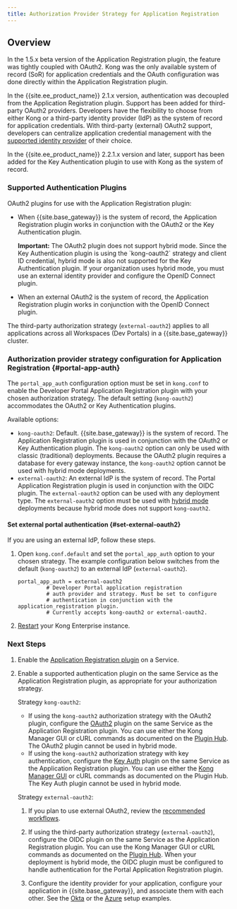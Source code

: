 ```yaml
---
title: Authorization Provider Strategy for Application Registration
---
```


## Overview

In the 1.5.x beta version of the Application
Registration plugin, the feature was tightly coupled with OAuth2. Kong was the
only available system of record (SoR) for application credentials and the OAuth
configuration was done directly within the Application Registration plugin.

In the {{site.ee_product_name}} 2.1.x version, authentication was decoupled from the
Application Registration plugin. Support has been added for third-party OAuth2
providers. Developers have the flexibility to choose from either
Kong or a third-party identity provider (IdP) as the system of record for
application credentials. With third-party (external) OAuth2 support, developers
can centralize application credential management with the
[supported identity provider](/enterprise/{{page.kong_version}}/developer-portal/administration/application-registration/3rd-party-oauth#idps)
of their choice.

In the {{site.ee_product_name}} 2.2.1.x version and later, support has been added
for the Key Authentication plugin to use with Kong as the system of record.

### Supported Authentication Plugins

OAuth2 plugins for use with the Application Registration plugin:

- When {{site.base_gateway}} is the system of record, the Application Registration plugin works
  in conjunction with the OAuth2 or the Key Authentication plugin.

  <div class="alert alert-warning">
    <strong>Important:</strong> The OAuth2 plugin does not support
    hybrid mode. Since the Key Authentication plugin is using the `kong-oauth2` strategy
    and client ID credential, hybrid mode is also not supported for the Key
    Authentication plugin. If your organization uses hybrid mode, you must use an external identity
    provider and configure the OpenID Connect plugin.
  </div>

- When an external OAuth2 is the system of record, the Application Registration
  plugin works in conjunction with the OpenID Connect plugin.

The third-party authorization strategy (`external-oauth2`) applies to all
applications across all Workspaces (Dev Portals) in a {{site.base_gateway}} cluster.

### Authorization provider strategy configuration for Application Registration {#portal-app-auth}

The `portal_app_auth` configuration option must be set in `kong.conf` to enable
the Developer Portal Application Registration plugin with your chosen
authorization strategy. The default setting (`kong-oauth2`) accommodates the
OAuth2 or Key Authentication plugins.

Available options:

* `kong-oauth2`: Default. {{site.base_gateway}} is the system of record. The Application
  Registration plugin is used in conjunction with the OAuth2 or
  Key Authentication plugin. The `kong-oauth2` option can only be used with
  classic (traditional) deployments. Because the OAuth2 plugin requires a database
  for every gateway instance, the `kong-oauth2` option cannot be used with hybrid mode
  deployments.
* `external-oauth2`: An external IdP is the system of record. The
  Portal Application Registration plugin is used in conjunction with the
  OIDC plugin. The `external-oauth2` option can be used with any deployment type.
  The `external-oauth2` option must be used with
  [hybrid mode](/enterprise/{{page.kong_version}}/deployment/hybrid-mode/)
  deployments because hybrid mode does not support `kong-oauth2`.

#### Set external portal authentication {#set-external-oauth2}

If you are using an external IdP, follow these steps.

1. Open `kong.conf.default` and set the `portal_app_auth` option to your chosen
   strategy. The example configuration below switches from the default
   (`kong-oauth2`) to an external IdP (`external-oauth2`).

   ```
   portal_app_auth = external-oauth2
            # Developer Portal application registration
            # auth provider and strategy. Must be set to configure
            # authentication in conjunction with the application_registration plugin.
            # Currently accepts kong-oauth2 or external-oauth2.
   ```

2. [Restart](/enterprise/{{page.kong_version}}/cli/#kong-restart) your Kong Enterprise
   instance.

### Next Steps

1. Enable the [Application Registration plugin](/enterprise/{{page.kong_version}}/developer-portal/administration/application-registration/enable-application-registration) on a Service.

2. Enable a supported authentication plugin on the same Service as the Application Registration plugin,
   as appropriate for your authorization strategy.

    Strategy `kong-oauth2`:

    * If using the `kong-oauth2` authorization strategy with the OAuth2 plugin, configure the
    [OAuth2](/hub/kong-inc/oauth2/) plugin on the same Service as the Application Registration plugin.
    You can use either the Kong Manager GUI or cURL commands as documented on the [Plugin Hub](/hub/).
    The OAuth2 plugin cannot be used in hybrid mode.
    * If using the `kong-oauth2` authorization strategy with key authentication, configure the
    [Key Auth](/hub/kong-inc/key-auth/) plugin on the same Service as the Application
    Registration plugin. You can use either the
    [Kong Manager GUI](/enterprise/{{page.kong_version}}/developer-portal/administration/application-registration/enable-key-auth-plugin)
    or cURL commands as documented on the Plugin Hub. The Key Auth plugin
    cannot be used in hybrid mode.

    Strategy `external-oauth2`:

    1. If you plan to use external OAuth2, review the
    [recommended workflows](/enterprise/{{page.kong_version}}/developer-portal/administration/application-registration/3rd-party-oauth#supported-oauth-flows).

    2. If using the third-party authorization strategy
    (`external-oauth2`), configure the OIDC plugin on the same Service as the
    Application Registration plugin. You can use the Kong Manager GUI
    or cURL commands as documented on the [Plugin Hub](/hub/kong-inc/openid-connect).
    When your deployment is hybrid mode, the OIDC plugin must be configured to handle
    authentication for the Portal Application Registration plugin.

    3. Configure the identity provider for your application, configure your
    application in {{site.base_gateway}}, and associate them with each other. See the
    [Okta](/enterprise/{{page.kong_version}}/developer-portal/administration/application-registration/okta-config)
    or the [Azure](/enterprise/{{page.kong_version}}/developer-portal/administration/application-registration/azure-oidc-config) setup examples.
